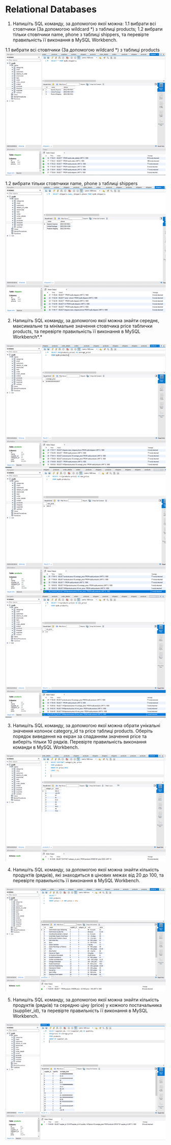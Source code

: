 # Relational Databases

1. Напишіть SQL команду, за допомогою якої можна:
   1.1 вибрати всі стовпчики (За допомогою wildcard \*) з таблиці products;
   1.2 вибрати тільки стовпчики name, phone з таблиці shippers,
   та перевірте правильність її виконання в MySQL Workbench.

1.1 вибрати всі стовпчики (За допомогою wildcard \*) з таблиці products
![1.1](./assets/p1_1.png)

1.2 вибрати тільки стовпчики name, phone з таблиці shippers
![1.2](./assets/p1_2.png)

2. Напишіть SQL команду, за допомогою якої можна знайти середнє, максимальне
   та мінімальне значення стовпчика price таблички products, та перевірте правильність
   її виконання в MySQL Workbench*.*

![2.1](./assets/p2_1.png)
![2.2](./assets/p2_2.png)
![2.3](./assets/p2_3.png)

3. Напишіть SQL команду, за допомогою якої можна обрати
   унікальні значення колонок category_id та price таблиці products.
   Оберіть порядок виведення на екран за спаданням значення price та
   виберіть тільки 10 рядків. Перевірте правильність виконання команди в MySQL Workbench.

![3](./assets/p3.png)

4. Напишіть SQL команду, за допомогою якої можна знайти кількість продуктів (рядків),
   які знаходиться в цінових межах від 20 до 100, та перевірте правильність її виконання в MySQL Workbench.

![4](./assets/p4.png)

5. Напишіть SQL команду, за допомогою якої можна знайти кількість продуктів (рядків)
   та середню ціну (price) у кожного постачальника (supplier_id),
   та перевірте правильність її виконання в MySQL Workbench.

![5](./assets/p5.png)
